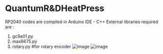 # QuantumR&DHeatPress
RP2040 codes are compiled in Arduino IDE - C++
External libraries required are :
1. gc9a01.py
2. max6675.py
3. rotary.py #for rotary encoder
![image](https://user-images.githubusercontent.com/87349346/234763942-96ee0f7f-431a-4523-a736-cf66af442f58.png)
![image](https://user-images.githubusercontent.com/87349346/234764028-ae291ac7-1a35-4bc7-9e49-357ac367db78.png)

